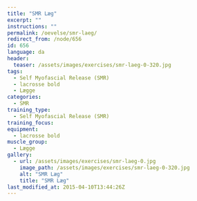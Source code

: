 ```yaml
---
title: "SMR Læg"
excerpt: ""
instructions: ""
permalink: /oevelse/smr-laeg/
redirect_from: /node/656
id: 656
language: da
header:
  teaser: /assets/images/exercises/smr-laeg-0-320.jpg
tags:
  - Self Myofascial Release (SMR)
  - lacrosse bold
  - Lægge
categories:
  - SMR
training_type:
  - Self Myofascial Release (SMR)
training_focus:
equipment:
  - lacrosse bold
muscle_group:
  - Lægge
gallery:
  - url: /assets/images/exercises/smr-laeg-0.jpg
    image_path: /assets/images/exercises/smr-laeg-0-320.jpg
    alt: "SMR Læg"
    title: "SMR Læg"
last_modified_at: 2015-04-10T13:44:26Z
---
```

